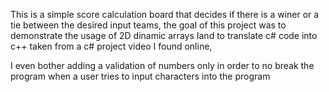 This is a simple score calculation board that decides if there is a winer or a tie between 
the desired input teams, the goal of this project was to demonstrate the usage of 2D dinamic arrays
Iand to translate c# code into c++ taken from a c# project video I found online,

I even bother adding a validation of numbers only in order to no break the program when a user tries to input
characters into the program
